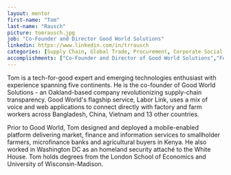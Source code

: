 ```yaml
---
layout: mentor
first-name: "Tom"
last-name: "Rausch"
picture: tomrausch.jpg
job: "Co-Founder and Director Good World Solutions"
linkedin: https://www.linkedin.com/in/trrausch
categories: [Supply Chain, Global Trade, Procurement, Corporate Social Responsibility, International Development, Program Evaluation, Farming and Agriculture, Food Security, Emergency Response, Disaster Relief]
accomplishments: ["Co-Founder and Director of Good World Solutions","Former Commercialization Director for Pride Africa","Expert in Supply Chain transparency in the developing world"]
---
```

Tom is a tech-for-good expert and emerging technologies enthusiast with experience spanning five continents. He is the co-founder of Good World Solutions - an Oakland-based company revolutionizing supply-chain transparency. Good World's flagship service, Labor Link, uses a mix of voice and web applications to connect directly with factory and farm workers across Bangladesh, China, Vietnam and 13 other countries.

Prior to Good World, Tom designed and deployed a mobile-enabled platform delivering market, finance and information services to smallholder farmers, microfinance banks and agricultural buyers in Kenya. He also worked in Washington DC as an homeland security attaché to the White House. Tom holds degrees from the London School of Economics and University of Wisconsin-Madison.
